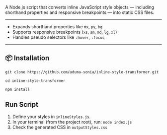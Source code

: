 A Node.js script that converts inline JavaScript style objects — including shorthand properties and responsive breakpoints — into static CSS files.

---

- Expands shorthand properties like `mx`, `py`, `bg`
- Supports responsive breakpoints (`xs`, `sm`, `md`, `lg`, `xl`)
- Handles pseudo selectors like `:hover`, `:focus`

---

## 📦 Installation

`git clone https://github.com/uduma-sonia/inline-style-transformer.git`

`cd inline-style-transformer`

`npm install`

## Run Script

1. Define your styles in `inlineStyles.js`.
2. In your terminal (from the project root), run: `node index.js`
3. Check the generated CSS in `outputStyles.css`
